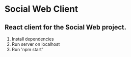 # Social Web Client
## React client for the Social Web project.

1. Install dependencies
2. Run server on localhost
3. Run 'npm start'